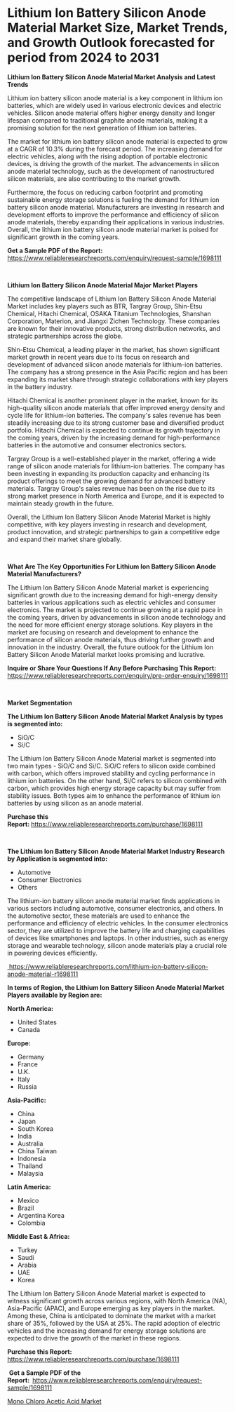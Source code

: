 <p><h1>Lithium Ion Battery Silicon Anode Material Market Size, Market Trends, and Growth Outlook forecasted for period from 2024 to 2031</h1></p><p><strong>Lithium Ion Battery Silicon Anode Material Market Analysis and Latest Trends</strong></p>
<p><p>Lithium ion battery silicon anode material is a key component in lithium ion batteries, which are widely used in various electronic devices and electric vehicles. Silicon anode material offers higher energy density and longer lifespan compared to traditional graphite anode materials, making it a promising solution for the next generation of lithium ion batteries.</p><p>The market for lithium ion battery silicon anode material is expected to grow at a CAGR of 10.3% during the forecast period. The increasing demand for electric vehicles, along with the rising adoption of portable electronic devices, is driving the growth of the market. The advancements in silicon anode material technology, such as the development of nanostructured silicon materials, are also contributing to the market growth.</p><p>Furthermore, the focus on reducing carbon footprint and promoting sustainable energy storage solutions is fueling the demand for lithium ion battery silicon anode material. Manufacturers are investing in research and development efforts to improve the performance and efficiency of silicon anode materials, thereby expanding their applications in various industries. Overall, the lithium ion battery silicon anode material market is poised for significant growth in the coming years.</p></p>
<p><strong>Get a Sample PDF of the Report:&nbsp;</strong> <a href="https://www.reliableresearchreports.com/enquiry/request-sample/1698111">https://www.reliableresearchreports.com/enquiry/request-sample/1698111</a></p>
<p>&nbsp;</p>
<p><strong>Lithium Ion Battery Silicon Anode Material Major Market Players</strong></p>
<p><p>The competitive landscape of Lithium Ion Battery Silicon Anode Material Market includes key players such as BTR, Targray Group, Shin-Etsu Chemical, Hitachi Chemical, OSAKA Titanium Technologies, Shanshan Corporation, Materion, and Jiangxi Zichen Technology. These companies are known for their innovative products, strong distribution networks, and strategic partnerships across the globe.</p><p>Shin-Etsu Chemical, a leading player in the market, has shown significant market growth in recent years due to its focus on research and development of advanced silicon anode materials for lithium-ion batteries. The company has a strong presence in the Asia Pacific region and has been expanding its market share through strategic collaborations with key players in the battery industry.</p><p>Hitachi Chemical is another prominent player in the market, known for its high-quality silicon anode materials that offer improved energy density and cycle life for lithium-ion batteries. The company's sales revenue has been steadily increasing due to its strong customer base and diversified product portfolio. Hitachi Chemical is expected to continue its growth trajectory in the coming years, driven by the increasing demand for high-performance batteries in the automotive and consumer electronics sectors.</p><p>Targray Group is a well-established player in the market, offering a wide range of silicon anode materials for lithium-ion batteries. The company has been investing in expanding its production capacity and enhancing its product offerings to meet the growing demand for advanced battery materials. Targray Group's sales revenue has been on the rise due to its strong market presence in North America and Europe, and it is expected to maintain steady growth in the future.</p><p>Overall, the Lithium Ion Battery Silicon Anode Material Market is highly competitive, with key players investing in research and development, product innovation, and strategic partnerships to gain a competitive edge and expand their market share globally.</p></p>
<p>&nbsp;</p>
<p><strong>What Are The Key Opportunities For Lithium Ion Battery Silicon Anode Material Manufacturers?</strong></p>
<p><p>The Lithium Ion Battery Silicon Anode Material market is experiencing significant growth due to the increasing demand for high-energy density batteries in various applications such as electric vehicles and consumer electronics. The market is projected to continue growing at a rapid pace in the coming years, driven by advancements in silicon anode technology and the need for more efficient energy storage solutions. Key players in the market are focusing on research and development to enhance the performance of silicon anode materials, thus driving further growth and innovation in the industry. Overall, the future outlook for the Lithium Ion Battery Silicon Anode Material market looks promising and lucrative.</p></p>
<p><strong>Inquire or Share Your Questions If Any Before Purchasing This Report:</strong> <a href="https://www.reliableresearchreports.com/enquiry/pre-order-enquiry/1698111">https://www.reliableresearchreports.com/enquiry/pre-order-enquiry/1698111</a></p>
<p>&nbsp;</p>
<p><strong>Market Segmentation</strong></p>
<p><strong>The Lithium Ion Battery Silicon Anode Material Market Analysis by types is segmented into:</strong></p>
<p><ul><li>SiO/C</li><li>Si/C</li></ul></p>
<p><p>The Lithium Ion Battery Silicon Anode Material market is segmented into two main types - SiO/C and Si/C. SiO/C refers to silicon oxide combined with carbon, which offers improved stability and cycling performance in lithium ion batteries. On the other hand, Si/C refers to silicon combined with carbon, which provides high energy storage capacity but may suffer from stability issues. Both types aim to enhance the performance of lithium ion batteries by using silicon as an anode material.</p></p>
<p><strong>Purchase this Report:&nbsp;</strong><a href="https://www.reliableresearchreports.com/purchase/1698111">https://www.reliableresearchreports.com/purchase/1698111</a></p>
<p>&nbsp;</p>
<p><strong>The Lithium Ion Battery Silicon Anode Material Market Industry Research by Application is segmented into:</strong></p>
<p><ul><li>Automotive</li><li>Consumer Electronics</li><li>Others</li></ul></p>
<p><p>The lithium-ion battery silicon anode material market finds applications in various sectors including automotive, consumer electronics, and others. In the automotive sector, these materials are used to enhance the performance and efficiency of electric vehicles. In the consumer electronics sector, they are utilized to improve the battery life and charging capabilities of devices like smartphones and laptops. In other industries, such as energy storage and wearable technology, silicon anode materials play a crucial role in powering devices efficiently.</p></p>
<p><a href="https://www.reliableresearchreports.com/lithium-ion-battery-silicon-anode-material-r1698111">&nbsp;https://www.reliableresearchreports.com/lithium-ion-battery-silicon-anode-material-r1698111</a></p>
<p><strong>In terms of Region, the Lithium Ion Battery Silicon Anode Material Market Players available by Region are:</strong></p>
<p>
    <p> <strong> North America: </strong>
        <ul>
            <li>United States</li>
            <li>Canada</li>
        </ul>
        </p> 
    <p> <strong> Europe: </strong>
        <ul>
            <li>Germany</li>
            <li>France</li>
            <li>U.K.</li>
            <li>Italy</li>
            <li>Russia</li>
        </ul>
        </p> 
    <p> <strong> Asia-Pacific: </strong>
        <ul>
            <li>China</li>
            <li>Japan</li>
            <li>South Korea</li>
            <li>India</li>
            <li>Australia</li>
            <li>China Taiwan</li>
            <li>Indonesia</li>
            <li>Thailand</li>
            <li>Malaysia</li>
        </ul>
        </p> 
    <p> <strong> Latin America: </strong>
        <ul>
            <li>Mexico</li>
            <li>Brazil</li>
            <li>Argentina Korea</li>
            <li>Colombia</li>
        </ul>
        </p> 
    <p> <strong> Middle East & Africa: </strong>
        <ul>
            <li>Turkey</li>
            <li>Saudi</li>
            <li>Arabia</li>
            <li>UAE</li>
            <li>Korea</li>
        </ul>
    </p>
    </p>
<p><p>The Lithium Ion Battery Silicon Anode Material market is expected to witness significant growth across various regions, with North America (NA), Asia-Pacific (APAC), and Europe emerging as key players in the market. Among these, China is anticipated to dominate the market with a market share of 35%, followed by the USA at 25%. The rapid adoption of electric vehicles and the increasing demand for energy storage solutions are expected to drive the growth of the market in these regions.</p></p>
<p><strong>Purchase this Report: </strong><a href="https://www.reliableresearchreports.com/purchase/1698111">https://www.reliableresearchreports.com/purchase/1698111</a></p>
<p>&nbsp;<strong>Get a Sample PDF of the Report:&nbsp;&nbsp;</strong><a href="https://www.reliableresearchreports.com/enquiry/request-sample/1698111">https://www.reliableresearchreports.com/enquiry/request-sample/1698111</a></p>
<p><strong></strong></p>
<p><p><a href="https://medium.com/@audieyost/global-mono-chloro-acetic-acid-market-opportunities-and-forecast-for-period-from-2024-to-2031-d89ea8fd226c">Mono Chloro Acetic Acid Market</a></p></p>